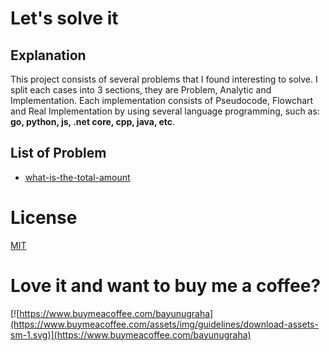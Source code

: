 # Let's solve it

## Explanation

This project consists of several problems that I found interesting to solve. I split each cases into 3 sections, they are Problem, Analytic and Implementation. Each implementation consists of Pseudocode, Flowchart and Real Implementation by using several language programming, such as: **go, python, js, .net core, cpp, java, etc**.

## List of Problem

- [what-is-the-total-amount](./what-is-the-total-amount)

# License

[MIT](./LICENSE)

# Love it and want to buy me a coffee?

[![https://www.buymeacoffee.com/bayunugraha](https://www.buymeacoffee.com/assets/img/guidelines/download-assets-sm-1.svg)](https://www.buymeacoffee.com/bayunugraha)
